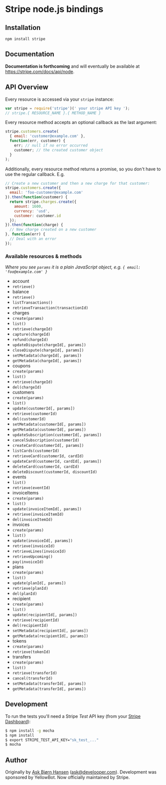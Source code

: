 # Stripe node.js bindings

## Installation

`npm install stripe`

## Documentation

**Documentation is forthcoming** and will eventually be available at https://stripe.com/docs/api/node.

## API Overview

Every resource is accessed via your `stripe` instance:

```js
var stripe = require('stripe')(' your stripe API key ');
// stripe.{ RESOURCE_NAME }.{ METHOD_NAME }
```

Every resource method accepts an optional callback as the last argument:

```js
stripe.customers.create(
  { email: 'customer@example.com' },
  function(err, customer) {
    err; // null if no error occurred
    customer; // the created customer object
  }
);
```

Additionally, every resource method returns a promise, so you don't have to use the regular callback. E.g.

```js
// Create a new customer and then a new charge for that customer:
stripe.customers.create({
  email: 'foo-customer@example.com'
}).then(function(customer) {
  return stripe.charges.create({
    amount: 1600,
    currency: 'usd',
    customer: customer.id
  });
}).then(function(charge) {
  // New charge created on a new customer
}, function(err) {
  // Deal with an error
});
```

### Available resources & methods

*Where you see `params` it is a plain JavaScript object, e.g. `{ email: 'foo@example.com' }`*

 * account
  * `retrieve()`
 * balance
  * `retrieve()`
  * `listTransactions()`
  * `retrieveTransaction(transactionId)`
 * charges
  * `create(params)`
  * `list()`
  * `retrieve(chargeId)`
  * `capture(chargeId)`
  * `refund(chargeId)`
  * `updateDispute(chargeId[, params])`
  * `closeDispute(chargeId[, params])`
  * `setMetadata(chargeId[, params])`
  * `getMetadata(chargeId[, params])`
 * coupons
  * `create(params)`
  * `list()`
  * `retrieve(chargeId)`
  * `del(chargeId)`
 * customers
  * `create(params)`
  * `list()`
  * `update(customerId[, params])`
  * `retrieve(customerId)`
  * `del(customerId)`
  * `setMetadata(customerId[, params])`
  * `getMetadata(customerId[, params])`
  * `updateSubscription(customerId[, params])`
  * `cancelSubscription(customerId)`
  * `createCard(customerId[, params])`
  * `listCards(customerId)`
  * `retrieveCard(customerId, cardId)`
  * `updateCard(customerId, cardId[, params])`
  * `deleteCard(customerId, cardId)`
  * `deleteDiscount(customerId, discountId)`
 * events
  * `list()`
  * `retrieve(eventId)`
 * invoiceItems
  * `create(params)`
  * `list()`
  * `update(invoiceItemId[, params])`
  * `retrieve(invoiceItemId)`
  * `del(invoiceItemId)`
 * invoices
  * `create(params)`
  * `list()`
  * `update(invoiceId[, params])`
  * `retrieve(invoiceId)`
  * `retrieveLines(invoiceId)`
  * `retrieveUpcoming()`
  * `pay(invoiceId)`
 * plans
  * `create(params)`
  * `list()`
  * `update(planId[, params])`
  * `retrieve(planId)`
  * `del(planId)`
 * recipient
  * `create(params)`
  * `list()`
  * `update(recipientId[, params])`
  * `retrieve(recipientId)`
  * `del(recipientId)`
  * `setMetadata(recipientId[, params])`
  * `getMetadata(recipientId[, params])`
 * tokens
  * `create(params)`
  * `retrieve(tokenId)`
 * transfers
  * `create(params)`
  * `list()`
  * `retrieve(transferId)`
  * `cancel(transferId)`
  * `setMetadata(transferId[, params])`
  * `getMetadata(transferId[, params])`

## Development

To run the tests you'll need a Stripe *Test* API key (from your [Stripe Dashboard](https://manage.stripe.com)):

```bash
$ npm install -g mocha
$ npm install
$ export STRIPE_TEST_API_KEY="sk_test_..."
$ mocha
```

## Author

Originally by [Ask Bjørn Hansen](https://github.com/abh) (ask@develooper.com). Development was sponsored by YellowBot. Now officially maintained by Stripe.
